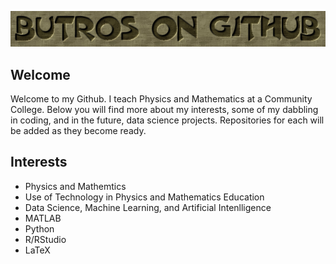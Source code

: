 <p align = "center">
<img src="Logo.png.png" width="1000">
<p>

## Welcome 
Welcome to my Github.  I teach Physics and Mathematics at a Community College.  Below you will find more about my interests, some of my dabbling in coding, and in the future, data science projects. Repositories for each will be added as they become ready.

## Interests
* Physics and Mathemtics  
* Use of Technology in Physics and Mathematics Education
* Data Science, Machine Learning, and Artificial Intenlligence
* MATLAB
* Python
* R/RStudio
* LaTeX
